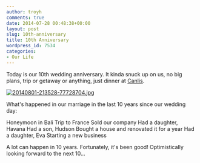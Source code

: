 ```yaml
---
author: troyh
comments: true
date: 2014-07-28 00:48:38+00:00
layout: post
slug: 10th-anniversary
title: 10th Anniversary
wordpress_id: 7534
categories:
- Our Life
---
```


Today is our 10th wedding anniversary. It kinda snuck up on us, no big plans, trip or getaway or anything, just dinner at [Canlis](http://canlis.com/). 

[![20140801-213528-77728704.jpg](https://troyandgay.files.wordpress.com/2014/08/20140801-213528-77728704.jpg)](https://troyandgay.files.wordpress.com/2014/08/20140801-213528-77728704.jpg)

What's happened in our marriage in the last 10 years since our wedding day:

Honeymoon in Bali
Trip to France
Sold our company
Had a daughter, Havana
Had a son, Hudson 
Bought a house and renovated it for a year
Had a daughter, Eva
Starting a new business

A lot can happen in 10 years. Fortunately, it's been good! Optimistically looking forward to the next 10...
